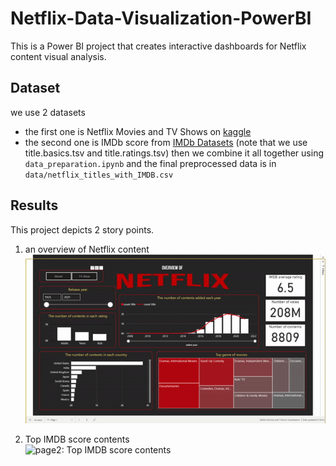 # Netflix-Data-Visualization-PowerBI

This is a Power BI project that creates interactive dashboards for Netflix content visual analysis.

## Dataset

we use 2 datasets

- the first one is Netflix Movies and TV Shows on [kaggle](https://www.kaggle.com/datasets/shivamb/netflix-shows)
- the second one is IMDb score from [IMDb Datasets](https://www.imdb.com/interfaces/) (note that we use title.basics.tsv and title.ratings.tsv)
  then we combine it all together using `data_preparation.ipynb` and the final preprocessed data is in `data/netflix_titles_with_IMDB.csv`

## Results

This project depicts 2 story points.

1. an overview of Netflix content \
   ![page1: An overview of Netflix content](img/page1.gif "page1")

2. Top IMDB score contents \
   ![page2: Top IMDB score contents](img/page2.gif "page2")
